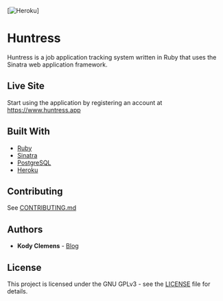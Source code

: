 [![Heroku](https://heroku-badge.herokuapp.com/?app=huntress-sinatra)]
# Huntress

Huntress is a job application tracking system written in Ruby that uses the Sinatra web application framework.

## Live Site

Start using the application by registering an account at https://www.huntress.app

## Built With

* [Ruby](https://www.ruby-lang.org/en/)
* [Sinatra](http://sinatrarb.com/)
* [PostgreSQL](https://www.postgresql.org/)
* [Heroku](https://heroku.com/)

## Contributing

See [CONTRIBUTING.md](CONTRIBUTING.md)

## Authors

* **Kody Clemens** - [Blog](https://kodyclemens.com/)

## License

This project is licensed under the GNU GPLv3 - see the [LICENSE](LICENSE) file for details.
